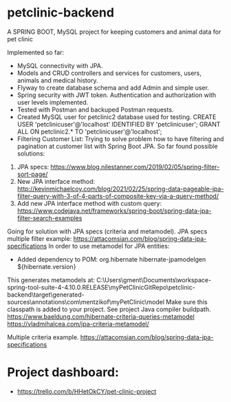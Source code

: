 # petclinic-backend
A SPRING BOOT, MySQL project for keeping customers and animal data for pet clinic

Implemented so far: 
- MySQL connectivity with JPA. 
- Models and CRUD controllers and services for customers, users, animals and medical history.
- Flyway to create database schema and add Admin and simple user.
- Spring security with JWT token. Authentication and authorization with user levels implemented.
- Tested with Postman and backuped Postman requests.
- Created MySQL user for petclinic2 database used for testing.
	CREATE USER 'petclinicuser'@'localhost' IDENTIFIED BY 'petclinicuser';
	GRANT ALL ON petclinic2.* TO 'petclinicuser'@'localhost';
- Filtering Customer List: Trying to solve problem how to have filtering and pagination at customer list with Spring Boot JPA. So far found possible solutions:

 1. JPA specs: https://www.blog.nilestanner.com/2019/02/05/spring-filter-sort-page/
 2. New JPA interface method: http://kevinmichaelcoy.com/blog/2021/02/25/spring-data-pageable-jpa-filter-query-with-3-of-4-parts-of-composite-key-via-a-query-method/
 3. Add new JPA interface method with custom query: https://www.codejava.net/frameworks/spring-boot/spring-data-jpa-filter-search-examples

Going for solution with JPA specs (criteria and metamodel).
JPA specs multiple filter example: https://attacomsian.com/blog/spring-data-jpa-specifications
In order to use metamodel for JPA entities:
- Added dependency to POM:
		<dependency>
			<groupId>org.hibernate</groupId>
			<artifactId>hibernate-jpamodelgen</artifactId>
			<version>${hibernate.version}</version>
		</dependency>
		
This generates metamodels at: C:\Users\gment\Documents\workspace-spring-tool-suite-4-4.10.0.RELEASE\myPetClinicGitRepo\petclinic-backend\target\generated-sources\annotations\com\mentzikof\myPetClinic\model
Make sure this classpath is added to your project. See project Java compiler buildpath.		
https://www.baeldung.com/hibernate-criteria-queries-metamodel
https://vladmihalcea.com/jpa-criteria-metamodel/

Multiple criteria example. https://attacomsian.com/blog/spring-data-jpa-specifications




# Project dashboard:
- https://trello.com/b/HHetOkCY/pet-clinic-project
